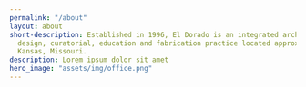 ```yaml
---
permalink: "/about"
layout: about
short-description: Established in 1996, El Dorado is an integrated architecture, urban
  design, curatorial, education and fabrication practice located approximately in
  Kansas, Missouri.
description: Lorem ipsum dolor sit amet
hero_image: "assets/img/office.png"
---
```

